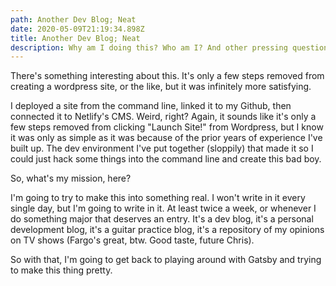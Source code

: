 ```yaml
---
path: Another Dev Blog; Neat
date: 2020-05-09T21:19:34.898Z
title: Another Dev Blog; Neat
description: Why am I doing this? Who am I? And other pressing questions
---
```

There's something interesting about this. It's only a few steps removed from creating a wordpress site, or the like, but it was infinitely more satisfying. 

I deployed a site from the command line, linked it to my Github, then connected it to Netlify's CMS. Weird, right? Again, it sounds like it's only a few steps removed from clicking "Launch Site!" from Wordpress, but I know it was only as simple as it was because of the prior years of experience I've built up. The dev environment I've put together (sloppily) that made it so I could just hack some things into the command line and create this bad boy. 

So, what's my mission, here?

I'm going to try to make this into something real. I won't write in it every single day, but I'm going to write in it. At least twice a week, or whenever I do something major that deserves an entry. It's a dev blog, it's a personal development blog, it's a guitar practice blog, it's a repository of my opinions on TV shows (Fargo's great, btw. Good taste, future Chris). 

So with that, I'm going to get back to playing around with Gatsby and trying to make this thing pretty.
